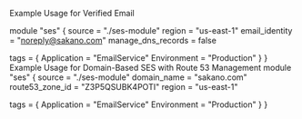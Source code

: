 Example Usage for Verified Email

module "ses" {
  source          = "./ses-module"
  region          = "us-east-1"
  email_identity  = "noreply@sakano.com"
  manage_dns_records = false

  tags = {
    Application = "EmailService"
    Environment = "Production"
  }
}
Example Usage for Domain-Based SES with Route 53 Management
module "ses" {
  source          = "./ses-module"
  domain_name     = "sakano.com"
  route53_zone_id = "Z3P5QSUBK4POTI"
  region          = "us-east-1"

  tags = {
    Application = "EmailService"
    Environment = "Production"
  }
}
